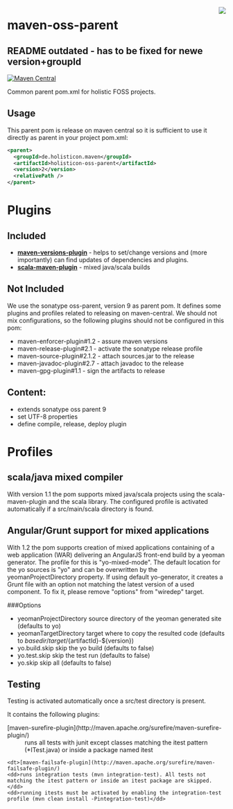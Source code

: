 [<img src="https://www.holisticon.de/wp-content/uploads/2013/05/holisticon-logo-hamburg.gif" align="right" />](https://server.holisticon.de/jenkins/job/holisticon-oss-parent/)


# maven-oss-parent


## README outdated - has to be fixed for newe version+groupId

[![Maven Central](https://maven-badges.herokuapp.com/maven-central/de.holisticon.maven/holisticon-oss-parent/badge.svg)](https://maven-badges.herokuapp.com/maven-central/de.holisticon.maven/holisticon-oss-parent)


Common parent pom.xml for holistic FOSS projects.

## Usage

This parent pom is release on maven central so it is sufficient to use it directly as parent in your project pom.xml:

```xml
<parent>
  <groupId>de.holisticon.maven</groupId>
  <artifactId>holisticon-oss-parent</artifactId>
  <version>2</version>
  <relativePath />
</parent>
```

# Plugins

## Included

* **[maven-versions-plugin](http://mojo.codehaus.org/versions-maven-plugin/index.html)** - helps to set/change versions and (more importantly) can find updates of dependencies and plugins.
* **[scala-maven-plugin](http://davidb.github.io/scala-maven-plugin/plugin-info.html)** - mixed java/scala builds

## Not Included

We use the sonatype oss-parent, version 9 as parent pom. It defines some plugins and profiles related to releasing
on maven-central. We should not mix configurations, so the following plugins should not be configured in this pom:

* maven-enforcer-plugin#1.2 - assure maven versions
* maven-release-plugin#2.1 - activate the sonatype release profile
* maven-source-plugin#2.1.2 - attach sources.jar to the release
* maven-javadoc-plugin#2.7 - attach javadoc to the release
* maven-gpg-plugin#1.1 - sign the artifacts to release

## Content:

- extends sonatype oss parent 9
- set UTF-8 properties
- define compile, release, deploy plugin

# Profiles

## scala/java mixed compiler

With version 1.1 the pom supports mixed java/scala projects using the scala-maven-plugin and the scala library.
The configured profile is activated automatically if a src/main/scala directory is found.

## Angular/Grunt support for mixed applications

With 1.2 the pom supports creation of mixed applications containing of a web application (WAR) delivering an 
AngularJS front-end build by a yeoman generator. The profile for this is "yo-mixed-mode". The default location for the yo sources is "yo" and can be overwritten by the yeomanProjectDirectory property. If using default yo-generator, it creates a Grunt file with an option not matching the latest version of a used component. To fix it, please remove "options" from "wiredep" target.

###Options

- yeomanProjectDirectory source directory of the yeoman generated site (defaults to yo)
- yeomanTargetDirectory target where to copy the resulted code (defaults to ${basedir}/target/${artifactId}-${version})
- yo.build.skip skip the yo build (defaults to false)
- yo.test.skip skip the test run (defaults to false)
- yo.skip skip all (defaults to false)

## Testing

Testing is activated automatically once a src/test directory is present.

It contains the following plugins:
 
 <dl>
    <dt>[maven-surefire-plugin](http://maven.apache.org/surefire/maven-surefire-plugin/)
    <dd>runs all tests with junit except classes matching the itest pattern (*ITest.java) or inside a package named itest</dd>
    
    <dt>[maven-failsafe-plugin](http://maven.apache.org/surefire/maven-failsafe-plugin/)
    <dd>runs integration tests (mvn integration-test). All tests not matching the itest pattern or inside an itest package are skipped.</dd>
    <dd>running itests must be activated by enabling the integration-test profile (mvn clean install -Pintegration-test)</dd>
    
    
 </dl>


